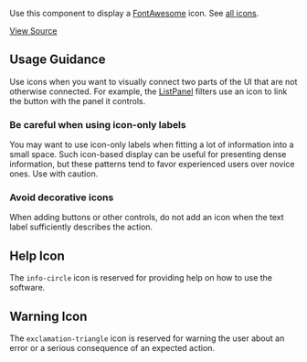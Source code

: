 
Use this component to display a [FontAwesome](https://fontawesome.com/) icon. See [all icons](https://fontawesome.com/icons).

[View Source](https://github.com/pkp/ui-library/)

## Usage Guidance

Use icons when you want to visually connect two parts of the UI that are not otherwise connected. For example, the [ListPanel](/#/components/ListPanel) filters use an icon to link the button with the panel it controls.

### Be careful when using icon-only labels

You may want to use icon-only labels when fitting a lot of information into a small space. Such icon-based display can be useful for presenting dense information, but these patterns tend to favor experienced users over novice ones. Use with caution.

### Avoid decorative icons

When adding buttons or other controls, do not add an icon when the text label sufficiently describes the action.

## Help Icon

The `info-circle` icon is reserved for providing help on how to use the software.

## Warning Icon

The `exclamation-triangle` icon is reserved for warning the user about an error or a serious consequence of an expected action.
